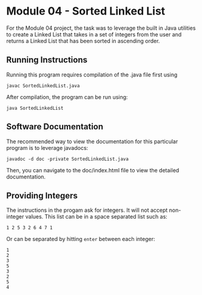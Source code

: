 # Module 04 - Sorted Linked List
For the Module 04 project, the task was to leverage the built in Java utilities to create a Linked List that takes in a set of integers from the user and returns a Linked List that has been sorted in ascending order.

## Running Instructions
Running this program requires compilation of the .java file first using
```
javac SortedLinkedList.java
```
After compilation, the program can be run using:
```
java SortedLinkedList
```

## Software Documentation
The recommended way to view the documentation for this particular program is to leverage javadocs:
```
javadoc -d doc -private SortedLinkedList.java
```

Then, you can navigate to the doc/index.html file to view the detailed documentation.

## Providing Integers
The instructions in the progam ask for integers. It will not accept non-integer values. This list can be in a space separated list such as:
```
1 2 5 3 2 6 4 7 1
```
Or can be separated by hitting `enter` between each integer:
```
1
2
3
5
3
2
5
4
```
